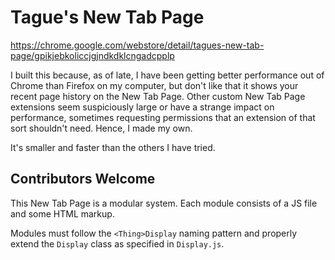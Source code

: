 # Tague's New Tab Page

https://chrome.google.com/webstore/detail/tagues-new-tab-page/gpikjebkoliccjgjndkdklcngadcpplp

I built this because, as of late, I have been getting better performance out of Chrome than
Firefox on my computer, but don't like that it shows your recent page history on the New Tab
Page. Other custom New Tab Page extensions seem suspiciously large or have a strange impact on
performance, sometimes requesting permissions that an extension of that sort shouldn't need.
Hence, I made my own.

It's smaller and faster than the others I have tried.

## Contributors Welcome

This New Tab Page is a modular system. Each module consists of a JS file and some HTML
markup.

Modules must follow the `<Thing>Display` naming pattern and properly extend the `Display`
class as specified in `Display.js`.